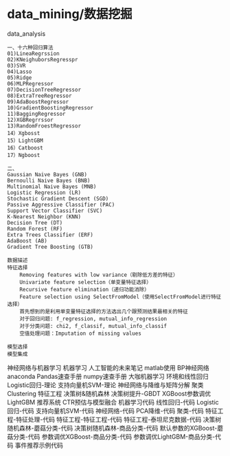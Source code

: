 # data_mining/数据挖掘
data_analysis

	一、十六种回归算法
	01)LineaRegrssion
	02)KNeighuborsRegresspr
	03)SVR
	04)Lasso
	05)Ridge
	06)MLPRegressor
	07)DecisionTreeRegressor
	08)ExtraTreeRegressor
	09)AdaBoostRegressor
	10)GradientBoostingRegressor
	11)BaggingRegressor
	12)XGBRegrrssor
	13)RandomFroestRegressor
	14）Xgbosst
	15）LightGBM
	16）Catboost
	17）Ngboost
	
	二、
	Gaussian Naive Bayes (GNB)
	Bernoulli Naive Bayes (BNB)
	Multinomial Naive Bayes (MNB)
	Logistic Regression (LR)
	Stochastic Gradient Descent (SGD)
	Passive Aggressive Classifier (PAC)
	Support Vector Classifier (SVC)
	K-Nearest Neighbor (KNN)
	Decision Tree (DT)
	Random Forest (RF)
	Extra Trees Classifier (ERF)
	AdaBoost (AB)
	Gradient Tree Boosting (GTB)
	
	数据描述
	特征选择
		Removing features with low variance（剔除低方差的特征）
		Univariate feature selection（单变量特征选择）
		Recursive feature elimination（递归功能消除）
		Feature selection using SelectFromModel（使用SelectFromModel进行特征选择）
		首先想到的是利用单变量特征选择的方法选出几个跟预测结果最相关的特征
		对于回归问题: f_regression, mutual_info_regression
		对于分类问题: chi2, f_classif, mutual_info_classif
		空值处理问题：Imputation of missing values

	模型选择
	模型集成
	
	
神经网络与机器学习
机器学习
人工智能的未来笔记
matlab使用
BP神经网络
anaconda
Pandas速查手册
numpy速查手册
大咖机器学习
环境和线性回归
Logistic回归-理论
支持向量机SVM-理论
神经网络与降维与矩阵分解
聚类Clustering
特征工程
决策树&随机森林
决策树提升-GBDT
XGBoost参数调优
LightGBM
推荐系统
CTR预估与模型融合
机器学习代码
线性回归-代码
Logistic回归-代码
支持向量机SVM-代码
神经网络-代码
PCA降维-代码
聚类-代码
特征工程-特征处理-代码
特征工程-特征工程-代码
特征工程-泰坦尼克数据-代码
决策树随机森林-蘑菇分类-代码
决策树随机森林-商品分类-代码
默认参数的XGBoost-蘑菇分类-代码
参数调优XGBoost-商品分类-代码
参数调优LightGBM-商品分类-代码
事件推荐示例代码
